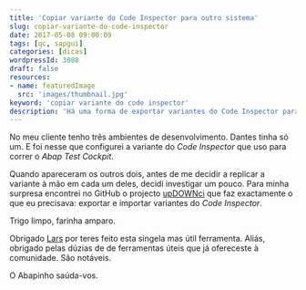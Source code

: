 ```yaml
---
title: 'Copiar variante do Code Inspector para outro sistema'
slug: copiar-variante-do-code-inspector
date: 2017-05-08 09:00:09
tags: [qc, sapgui]
categories: [dicas]
wordpressId: 3808
draft: false
resources:
- name: featuredImage
  src: 'images/thumbnail.jpg'
keyword: 'copiar variante do code inspector'
description: 'Há uma forma de exportar variantes do Code Inspector para as poder importar noutro sistema. Aprende neste artigo como se faz.'
---
```

No meu cliente tenho três ambientes de desenvolvimento. Dantes tinha só um. E foi nesse que configurei a variante do _Code Inspector_ que uso para correr o _Abap Test Cockpit_.

Quando apareceram os outros dois, antes de me decidir a replicar a variante à mão em cada um deles, decidi investigar um pouco. Para minha surpresa encontrei no GitHub o projecto [upDOWNci][1] que faz exactamente o que eu precisava: exportar e importar variantes do _Code Inspector_.

Trigo limpo, farinha amparo.

Obrigado [Lars][2] por teres feito esta singela mas útil ferramenta. Aliás, obrigado pelas dúzias de de ferramentas úteis que já ofereceste à comunidade. São notáveis.

O Abapinho saúda-vos.

   [1]: https://github.com/larshp/upDOWNci
   [2]: https://github.com/larshp
